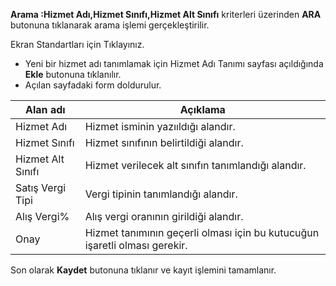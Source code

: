 **Arama :Hizmet Adı,Hizmet Sınıfı,Hizmet Alt Sınıfı** kriterleri üzerinden **ARA** butonuna tıklanarak arama işlemi gerçekleştirilir.

Ekran Standartları için Tıklayınız.

- Yeni bir hizmet adı tanımlamak için Hizmet Adı Tanımı sayfası açıldığında **Ekle** butonuna tıklanılır.
- Açılan sayfadaki form doldurulur.

|Alan adı|Açıklama|
|--|--|
|Hizmet Adı|Hizmet isminin yazııldığı alandır.|
|Hizmet Sınıfı|Hizmet sınıfının belirtildiği alandır.|
|Hizmet Alt Sınıfı|Hizmet verilecek alt sınıfın tanımlandığı alandır.|
|Satış Vergi Tipi|Vergi tipinin tanımlandığı alandır.|
|Alış Vergi%|Alış vergi oranının girildiği alandır.|
|Onay|Hizmet tanımının geçerli olması için bu kutucuğun işaretli olması gerekir.|

Son olarak **Kaydet** butonuna tıklanır ve  kayıt işlemini tamamlanır.